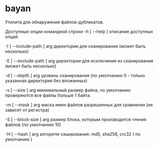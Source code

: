 # bayan

Утилита для обнаружения файлов-дубликатов.

Доступные опции командной строки
-h [ --help ]                        описание доступных опций

-I [ --include-path ] arg            директории для сканирования (может быть несколько)

-E [ --exclude-path ] arg            директории для исключения из сканирования (может быть несколько)

-d [ --depth ] arg                   уровень сканирования (по умолчанию 0 - только указанная директория без вложенных)

-s [ --size ] arg                    минимальный размер файла, по умолчанию проверяются все файлы больше 1 байта.

-m [ --mask ] arg                    маска имен файлов разрешенных для сравнения (не зависят от регистра)

-S [ --block-size ] arg              размер блока, которым производится чтения файлов (по умолчанию 10)

-H [ --hash ] arg                    алгоритм хэширования: md5, sha256, crc32 ( по умолчанию )


                    
